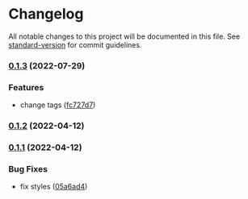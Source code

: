 # Changelog

All notable changes to this project will be documented in this file. See [standard-version](https://github.com/conventional-changelog/standard-version) for commit guidelines.

### [0.1.3](https://github.com/Manonicu/site/compare/v1.0.3...v0.1.3) (2022-07-29)

### Features

- change tags ([fc727d7](https://github.com/Manonicu/site/commit/fc727d741d315cad3c79c72d9600583385feaa0a))

### [0.1.2](https://github.com/Manonicu/site/compare/v0.1.1...v0.1.2) (2022-04-12)

### [0.1.1](https://github.com/Manonicu/site/compare/v1.0.1...v0.1.1) (2022-04-12)

### Bug Fixes

- fix styles ([05a6ad4](https://github.com/Manonicu/site/commit/05a6ad428937f40b2fde9f6fb774920a839b86b0))
